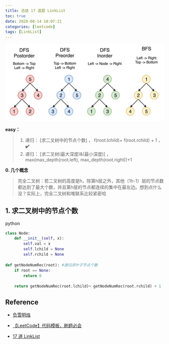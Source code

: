 ```yaml
---
title: 总结 17 道题 LinkList
toc: true
date: 2020-08-14 18:07:21
categories: [leetcode]
tags: [LinkList]
---
```


<!--<img src="/images/icpc/BinaryTree-1.png" width="450" alt="" />-->

<img src="/images/leetcode/binary_tree-2.png" width="600" alt="" />

<!-- more -->

**easy：**

> 1. 递归： [求二叉树中的节点个数] ， f(root.lchild)+ f(root.rchild) + 1 ， **✔️**
> 2. 递归： [求二叉树(最大深度)&(最小深度)] ，max(max_depth(root.left), max_depth(root.right))+1

**0. 几个概念**

> 完全二叉树：若二叉树的高度是h，除第h层之外，其他（1h-1）层的节点数都达到了最大个数，并且第h层的节点都连续的集中在最左边。想到点什么没？实际上，完全二叉树和堆联系比较紧密哈

## 1. 求二叉树中的节点个数

python

```python
class Node:
    def __init__(self, x):
        self.val = x
        self.lchild = None
        self.rchild = None
        
def getNodeNumRec(root): #递归求叶子节点个数
    if root == None:
        return 0

    return getNodeNumRec(root.lchild)+ getNodeNumRec(root.rchild) + 1
```

## Reference

- [负雪明烛](https://blog.csdn.net/fuxuemingzhu)
- [【LeetCode】代码模板，刷题必会](https://blog.csdn.net/fuxuemingzhu/article/details/101900729)

- [17 道 LinkList](https://weiweiblog.cn/linkedlist_summary/)
